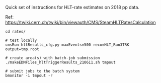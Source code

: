 Quick set of instructions for HLT-rate estimates on 2018 pp data.

Ref: https://twiki.cern.ch/twiki/bin/viewauth/CMS/SteamHLTRatesCalculation

```
cd rates/

# test locally
cmsRun hltResults_cfg.py maxEvents=500 reco=HLT_Run3TRK output=tmp.root

# create area(s) with batch-job submission
./makeEDMFiles_hltTriggerResults_210611.sh tmpout

# submit jobs to the batch system
bmonitor -i tmpout -r
```
